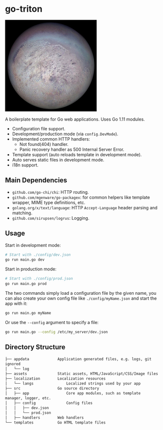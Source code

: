# go-triton

<img src="./assets/img/triton.jpg" width="300" height="300"/>

A boilerplate template for Go web applications. Uses Go 1.11 modules.

* Configuration file support.
* Development/production mode (via `config.DevMode`).
* Implemented common HTTP handlers:
  * Not found(404) handler.
  * Panic recovery handler as 500 Internal Server Error.
* Template support (auto reloads template in development mode).
* Auto serves static files in development mode.
* i18n support.

## Main Dependencies
* `github.com/go-chi/chi`: HTTP routing. 
* `github.com/mgenware/go-packagex`: for common helpers like template wrapper, MIME type definitions, etc.
* `golang.org/x/text/language`: HTTP `Accept-Language` header parsing and matching.
* `github.com/sirupsen/logrus`: Logging.

## Usage
Start in development mode:
```sh
# Start with ./config/dev.json
go run main.go dev
```

Start in production mode:
```sh
# Start with ./config/prod.json
go run main.go prod
```

The two commands simply load a configuration file by the given name, you can also create your own config file like `./config/myName.json` and start the app with it:
```sh
go run main.go myName
```

Or use the `--config` argument to specify a file:
```sh
go run main.go --config /etc/my_server/dev.json
```

## Directory Structure
```
├── appdata             Application generated files, e.g. logs, git ignored
│   └── log
├── assets              Static assets, HTML/JavaScript/CSS/Image files
├── localization        Localization resources
│   └── langs               Localized strings used by your app
├── src                 Go source directory
│   ├── app                 Core app modules, such as template manager, logger, etc.
│   ├── config              Config files
│   │   ├── dev.json
│   │   └── prod.json
│   ├── handlers        Web handlers
└── templates           Go HTML template files 
```

